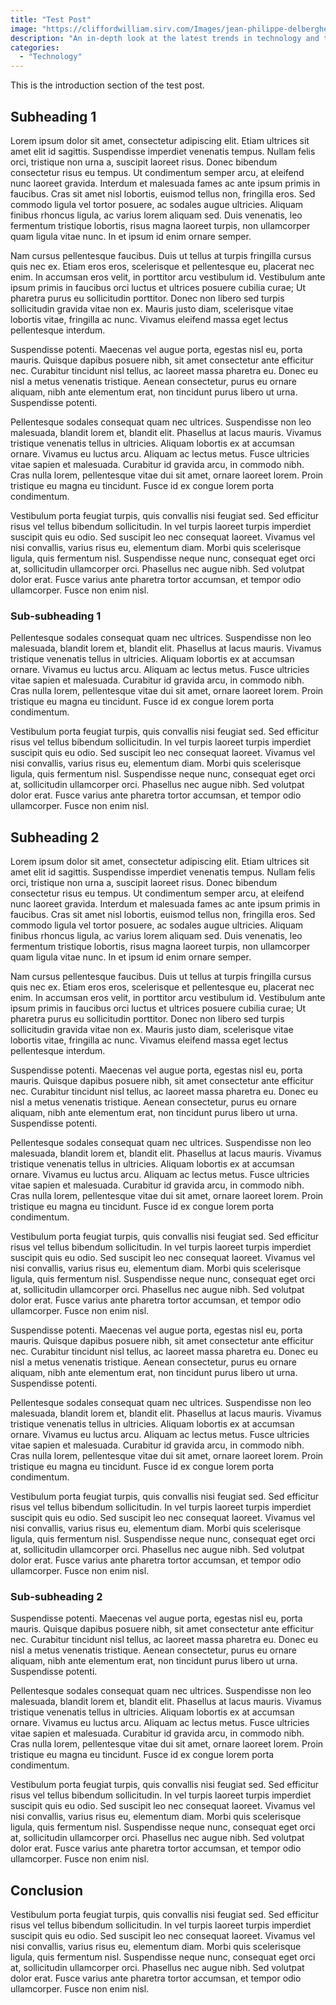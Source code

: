 ```yaml
---
title: "Test Post"
image: "https://cliffordwilliam.sirv.com/Images/jean-philippe-delberghe-75x-PHEQBmv-A-unsplash.webp"
description: "An in-depth look at the latest trends in technology and their impact on our daily lives. Join me as I explore innovative solutions and share insights from my journey in the tech world."
categories: 
  - "Technology"
---
```


This is the introduction section of the test post.
<!--more-->
## Subheading 1

Lorem ipsum dolor sit amet, consectetur adipiscing elit. Etiam ultrices sit amet elit id sagittis. Suspendisse imperdiet venenatis tempus. Nullam felis orci, tristique non urna a, suscipit laoreet risus. Donec bibendum consectetur risus eu tempus. Ut condimentum semper arcu, at eleifend nunc laoreet gravida. Interdum et malesuada fames ac ante ipsum primis in faucibus. Cras sit amet nisl lobortis, euismod tellus non, fringilla eros. Sed commodo ligula vel tortor posuere, ac sodales augue ultricies. Aliquam finibus rhoncus ligula, ac varius lorem aliquam sed. Duis venenatis, leo fermentum tristique lobortis, risus magna laoreet turpis, non ullamcorper quam ligula vitae nunc. In et ipsum id enim ornare semper.

Nam cursus pellentesque faucibus. Duis ut tellus at turpis fringilla cursus quis nec ex. Etiam eros eros, scelerisque et pellentesque eu, placerat nec enim. In accumsan eros velit, in porttitor arcu vestibulum id. Vestibulum ante ipsum primis in faucibus orci luctus et ultrices posuere cubilia curae; Ut pharetra purus eu sollicitudin porttitor. Donec non libero sed turpis sollicitudin gravida vitae non ex. Mauris justo diam, scelerisque vitae lobortis vitae, fringilla ac nunc. Vivamus eleifend massa eget lectus pellentesque interdum.

Suspendisse potenti. Maecenas vel augue porta, egestas nisl eu, porta mauris. Quisque dapibus posuere nibh, sit amet consectetur ante efficitur nec. Curabitur tincidunt nisl tellus, ac laoreet massa pharetra eu. Donec eu nisl a metus venenatis tristique. Aenean consectetur, purus eu ornare aliquam, nibh ante elementum erat, non tincidunt purus libero ut urna. Suspendisse potenti.

Pellentesque sodales consequat quam nec ultrices. Suspendisse non leo malesuada, blandit lorem et, blandit elit. Phasellus at lacus mauris. Vivamus tristique venenatis tellus in ultricies. Aliquam lobortis ex at accumsan ornare. Vivamus eu luctus arcu. Aliquam ac lectus metus. Fusce ultricies vitae sapien et malesuada. Curabitur id gravida arcu, in commodo nibh. Cras nulla lorem, pellentesque vitae dui sit amet, ornare laoreet lorem. Proin tristique eu magna eu tincidunt. Fusce id ex congue lorem porta condimentum.

Vestibulum porta feugiat turpis, quis convallis nisi feugiat sed. Sed efficitur risus vel tellus bibendum sollicitudin. In vel turpis laoreet turpis imperdiet suscipit quis eu odio. Sed suscipit leo nec consequat laoreet. Vivamus vel nisi convallis, varius risus eu, elementum diam. Morbi quis scelerisque ligula, quis fermentum nisl. Suspendisse neque nunc, consequat eget orci at, sollicitudin ullamcorper orci. Phasellus nec augue nibh. Sed volutpat dolor erat. Fusce varius ante pharetra tortor accumsan, et tempor odio ullamcorper. Fusce non enim nisl.

### Sub-subheading 1

Pellentesque sodales consequat quam nec ultrices. Suspendisse non leo malesuada, blandit lorem et, blandit elit. Phasellus at lacus mauris. Vivamus tristique venenatis tellus in ultricies. Aliquam lobortis ex at accumsan ornare. Vivamus eu luctus arcu. Aliquam ac lectus metus. Fusce ultricies vitae sapien et malesuada. Curabitur id gravida arcu, in commodo nibh. Cras nulla lorem, pellentesque vitae dui sit amet, ornare laoreet lorem. Proin tristique eu magna eu tincidunt. Fusce id ex congue lorem porta condimentum.

Vestibulum porta feugiat turpis, quis convallis nisi feugiat sed. Sed efficitur risus vel tellus bibendum sollicitudin. In vel turpis laoreet turpis imperdiet suscipit quis eu odio. Sed suscipit leo nec consequat laoreet. Vivamus vel nisi convallis, varius risus eu, elementum diam. Morbi quis scelerisque ligula, quis fermentum nisl. Suspendisse neque nunc, consequat eget orci at, sollicitudin ullamcorper orci. Phasellus nec augue nibh. Sed volutpat dolor erat. Fusce varius ante pharetra tortor accumsan, et tempor odio ullamcorper. Fusce non enim nisl.

## Subheading 2

Lorem ipsum dolor sit amet, consectetur adipiscing elit. Etiam ultrices sit amet elit id sagittis. Suspendisse imperdiet venenatis tempus. Nullam felis orci, tristique non urna a, suscipit laoreet risus. Donec bibendum consectetur risus eu tempus. Ut condimentum semper arcu, at eleifend nunc laoreet gravida. Interdum et malesuada fames ac ante ipsum primis in faucibus. Cras sit amet nisl lobortis, euismod tellus non, fringilla eros. Sed commodo ligula vel tortor posuere, ac sodales augue ultricies. Aliquam finibus rhoncus ligula, ac varius lorem aliquam sed. Duis venenatis, leo fermentum tristique lobortis, risus magna laoreet turpis, non ullamcorper quam ligula vitae nunc. In et ipsum id enim ornare semper.

Nam cursus pellentesque faucibus. Duis ut tellus at turpis fringilla cursus quis nec ex. Etiam eros eros, scelerisque et pellentesque eu, placerat nec enim. In accumsan eros velit, in porttitor arcu vestibulum id. Vestibulum ante ipsum primis in faucibus orci luctus et ultrices posuere cubilia curae; Ut pharetra purus eu sollicitudin porttitor. Donec non libero sed turpis sollicitudin gravida vitae non ex. Mauris justo diam, scelerisque vitae lobortis vitae, fringilla ac nunc. Vivamus eleifend massa eget lectus pellentesque interdum.

Suspendisse potenti. Maecenas vel augue porta, egestas nisl eu, porta mauris. Quisque dapibus posuere nibh, sit amet consectetur ante efficitur nec. Curabitur tincidunt nisl tellus, ac laoreet massa pharetra eu. Donec eu nisl a metus venenatis tristique. Aenean consectetur, purus eu ornare aliquam, nibh ante elementum erat, non tincidunt purus libero ut urna. Suspendisse potenti.

Pellentesque sodales consequat quam nec ultrices. Suspendisse non leo malesuada, blandit lorem et, blandit elit. Phasellus at lacus mauris. Vivamus tristique venenatis tellus in ultricies. Aliquam lobortis ex at accumsan ornare. Vivamus eu luctus arcu. Aliquam ac lectus metus. Fusce ultricies vitae sapien et malesuada. Curabitur id gravida arcu, in commodo nibh. Cras nulla lorem, pellentesque vitae dui sit amet, ornare laoreet lorem. Proin tristique eu magna eu tincidunt. Fusce id ex congue lorem porta condimentum.

Vestibulum porta feugiat turpis, quis convallis nisi feugiat sed. Sed efficitur risus vel tellus bibendum sollicitudin. In vel turpis laoreet turpis imperdiet suscipit quis eu odio. Sed suscipit leo nec consequat laoreet. Vivamus vel nisi convallis, varius risus eu, elementum diam. Morbi quis scelerisque ligula, quis fermentum nisl. Suspendisse neque nunc, consequat eget orci at, sollicitudin ullamcorper orci. Phasellus nec augue nibh. Sed volutpat dolor erat. Fusce varius ante pharetra tortor accumsan, et tempor odio ullamcorper. Fusce non enim nisl.

Suspendisse potenti. Maecenas vel augue porta, egestas nisl eu, porta mauris. Quisque dapibus posuere nibh, sit amet consectetur ante efficitur nec. Curabitur tincidunt nisl tellus, ac laoreet massa pharetra eu. Donec eu nisl a metus venenatis tristique. Aenean consectetur, purus eu ornare aliquam, nibh ante elementum erat, non tincidunt purus libero ut urna. Suspendisse potenti.

Pellentesque sodales consequat quam nec ultrices. Suspendisse non leo malesuada, blandit lorem et, blandit elit. Phasellus at lacus mauris. Vivamus tristique venenatis tellus in ultricies. Aliquam lobortis ex at accumsan ornare. Vivamus eu luctus arcu. Aliquam ac lectus metus. Fusce ultricies vitae sapien et malesuada. Curabitur id gravida arcu, in commodo nibh. Cras nulla lorem, pellentesque vitae dui sit amet, ornare laoreet lorem. Proin tristique eu magna eu tincidunt. Fusce id ex congue lorem porta condimentum.

Vestibulum porta feugiat turpis, quis convallis nisi feugiat sed. Sed efficitur risus vel tellus bibendum sollicitudin. In vel turpis laoreet turpis imperdiet suscipit quis eu odio. Sed suscipit leo nec consequat laoreet. Vivamus vel nisi convallis, varius risus eu, elementum diam. Morbi quis scelerisque ligula, quis fermentum nisl. Suspendisse neque nunc, consequat eget orci at, sollicitudin ullamcorper orci. Phasellus nec augue nibh. Sed volutpat dolor erat. Fusce varius ante pharetra tortor accumsan, et tempor odio ullamcorper. Fusce non enim nisl.

### Sub-subheading 2

Suspendisse potenti. Maecenas vel augue porta, egestas nisl eu, porta mauris. Quisque dapibus posuere nibh, sit amet consectetur ante efficitur nec. Curabitur tincidunt nisl tellus, ac laoreet massa pharetra eu. Donec eu nisl a metus venenatis tristique. Aenean consectetur, purus eu ornare aliquam, nibh ante elementum erat, non tincidunt purus libero ut urna. Suspendisse potenti.

Pellentesque sodales consequat quam nec ultrices. Suspendisse non leo malesuada, blandit lorem et, blandit elit. Phasellus at lacus mauris. Vivamus tristique venenatis tellus in ultricies. Aliquam lobortis ex at accumsan ornare. Vivamus eu luctus arcu. Aliquam ac lectus metus. Fusce ultricies vitae sapien et malesuada. Curabitur id gravida arcu, in commodo nibh. Cras nulla lorem, pellentesque vitae dui sit amet, ornare laoreet lorem. Proin tristique eu magna eu tincidunt. Fusce id ex congue lorem porta condimentum.

Vestibulum porta feugiat turpis, quis convallis nisi feugiat sed. Sed efficitur risus vel tellus bibendum sollicitudin. In vel turpis laoreet turpis imperdiet suscipit quis eu odio. Sed suscipit leo nec consequat laoreet. Vivamus vel nisi convallis, varius risus eu, elementum diam. Morbi quis scelerisque ligula, quis fermentum nisl. Suspendisse neque nunc, consequat eget orci at, sollicitudin ullamcorper orci. Phasellus nec augue nibh. Sed volutpat dolor erat. Fusce varius ante pharetra tortor accumsan, et tempor odio ullamcorper. Fusce non enim nisl.

## Conclusion

Vestibulum porta feugiat turpis, quis convallis nisi feugiat sed. Sed efficitur risus vel tellus bibendum sollicitudin. In vel turpis laoreet turpis imperdiet suscipit quis eu odio. Sed suscipit leo nec consequat laoreet. Vivamus vel nisi convallis, varius risus eu, elementum diam. Morbi quis scelerisque ligula, quis fermentum nisl. Suspendisse neque nunc, consequat eget orci at, sollicitudin ullamcorper orci. Phasellus nec augue nibh. Sed volutpat dolor erat. Fusce varius ante pharetra tortor accumsan, et tempor odio ullamcorper. Fusce non enim nisl.
